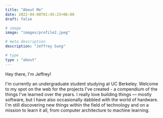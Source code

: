 ```yaml
---
title: "About Me"
date: 2022-04-08T01:45:23+06:00
draft: false

# image
image: "images/profile2.jpeg"

# meta description
description: "Jeffrey Sung"

# type
type : "about"
---
```


Hey there, I'm Jeffrey!   


I'm currently an undergraduate student studying at UC Berkeley. Welcome to my spot on the web for the projects I've created - a compendium of the things I've learned over the years. I really love building things — mostly software, but I have also occasionally dabbled with the world of hardware. I'm still discovering new things within the field of technology and on a mission to learn it all, from computer architecture to machine learning.  